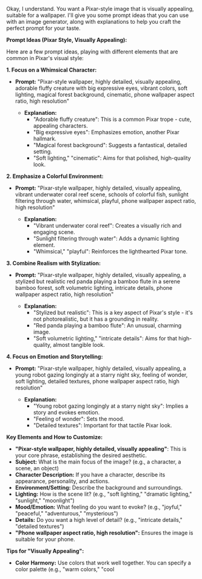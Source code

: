 Okay, I understand. You want a Pixar-style image that is visually appealing, suitable for a wallpaper. I'll give you some prompt ideas that you can use with an image generator, along with explanations to help you craft the perfect prompt for your taste.

**Prompt Ideas (Pixar Style, Visually Appealing):**

Here are a few prompt ideas, playing with different elements that are common in Pixar's visual style:

**1. Focus on a Whimsical Character:**

*   **Prompt:** "Pixar-style wallpaper, highly detailed, visually appealing, adorable fluffy creature with big expressive eyes, vibrant colors, soft lighting, magical forest background, cinematic, phone wallpaper aspect ratio, high resolution"

    *   **Explanation:**
        *   "Adorable fluffy creature": This is a common Pixar trope - cute, appealing characters.
        *   "Big expressive eyes":  Emphasizes emotion, another Pixar hallmark.
        *   "Magical forest background": Suggests a fantastical, detailed setting.
        *   "Soft lighting," "cinematic": Aims for that polished, high-quality look.

**2. Emphasize a Colorful Environment:**

*   **Prompt:** "Pixar-style wallpaper, highly detailed, visually appealing, vibrant underwater coral reef scene, schools of colorful fish, sunlight filtering through water, whimsical, playful, phone wallpaper aspect ratio, high resolution"

    *   **Explanation:**
        *   "Vibrant underwater coral reef": Creates a visually rich and engaging scene.
        *   "Sunlight filtering through water": Adds a dynamic lighting element.
        *   "Whimsical," "playful": Reinforces the lighthearted Pixar tone.

**3. Combine Realism with Stylization:**

*   **Prompt:** "Pixar-style wallpaper, highly detailed, visually appealing, a stylized but realistic red panda playing a bamboo flute in a serene bamboo forest, soft volumetric lighting, intricate details, phone wallpaper aspect ratio, high resolution"

    *   **Explanation:**
        *   "Stylized but realistic": This is a key aspect of Pixar's style - it's not photorealistic, but it has a grounding in reality.
        *   "Red panda playing a bamboo flute": An unusual, charming image.
        *   "Soft volumetric lighting," "intricate details": Aims for that high-quality, almost tangible look.

**4. Focus on Emotion and Storytelling:**

*   **Prompt:** "Pixar-style wallpaper, highly detailed, visually appealing, a young robot gazing longingly at a starry night sky, feeling of wonder, soft lighting, detailed textures, phone wallpaper aspect ratio, high resolution"

    *   **Explanation:**
        *   "Young robot gazing longingly at a starry night sky":  Implies a story and evokes emotion.
        *   "Feeling of wonder":  Sets the mood.
        *   "Detailed textures": Important for that tactile Pixar look.

**Key Elements and How to Customize:**

*   **"Pixar-style wallpaper, highly detailed, visually appealing"**: This is your core phrase, establishing the desired aesthetic.
*   **Subject:** What is the main focus of the image? (e.g., a character, a scene, an object)
*   **Character Description:** If you have a character, describe its appearance, personality, and actions.
*   **Environment/Setting:** Describe the background and surroundings.
*   **Lighting:** How is the scene lit? (e.g., "soft lighting," "dramatic lighting," "sunlight," "moonlight")
*   **Mood/Emotion:** What feeling do you want to evoke? (e.g., "joyful," "peaceful," "adventurous," "mysterious")
*   **Details:** Do you want a high level of detail? (e.g., "intricate details," "detailed textures")
*   **"Phone wallpaper aspect ratio, high resolution":** Ensures the image is suitable for your phone.

**Tips for "Visually Appealing":**

*   **Color Harmony:** Use colors that work well together. You can specify a color palette (e.g., "warm colors," "cool
